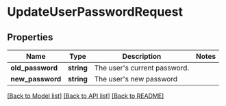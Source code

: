 # UpdateUserPasswordRequest

## Properties
Name | Type | Description | Notes
------------ | ------------- | ------------- | -------------
**old_password** | **string** | The user&#39;s current password. | 
**new_password** | **string** | The user&#39;s new password | 

[[Back to Model list]](../README.md#documentation-for-models) [[Back to API list]](../README.md#documentation-for-api-endpoints) [[Back to README]](../README.md)



